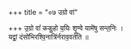 +++
title = "०७ उग्रो वां"

+++
उ॒ग्रो वां॑ ककु॒हो य॒यिः शृ॒ण्वे यामे॑षु सन्त॒निः ।  
यद्वां॒ दंसो॑भिरश्वि॒नात्रि॑र्नराव॒वर्त॑ति ॥
